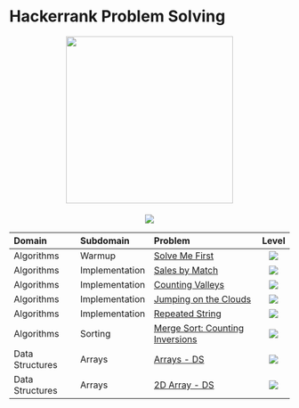 # Hackerrank Problem Solving
<div style='float: center; text-align: center; margin-bottom: 20px' align="center">
  <a href='https://www.hackerrank.com/guojia1993' target="_blank">
  <img width="300px" src="https://blog.hackerrank.com/wp-content/uploads/2017/04/logo_HRwordmark2700x670_2-1.png" />
  </a>
</div>

<p align="center">
	<img src="https://img.shields.io/badge/Language-Python-blue">
</p>


| Domain          | Subdomain             | Problem                               | Level |
| :-------------- | :-------------------- |:--------------------------------------- |:-----:|
| Algorithms      | Warmup                | [Solve Me First](https://github.com/jiaguo1000/Hackerrank-Problem-Solving/blob/main/Algorithms/solve-me-first.py)                                  | <img src="https://img.shields.io/badge/-Easy-brightgreen"> |
| Algorithms      | Implementation        | [Sales by Match](https://github.com/jiaguo1000/Hackerrank-Problem-Solving/blob/main/Algorithms/sales-by-match.py)                                  | <img src="https://img.shields.io/badge/-Easy-brightgreen"> |
| Algorithms      | Implementation        | [Counting Valleys](https://github.com/jiaguo1000/Hackerrank-Problem-Solving/blob/main/Algorithms/counting-valleys.py)    	                         | <img src="https://img.shields.io/badge/-Easy-brightgreen"> |
| Algorithms      | Implementation        | [Jumping on the Clouds](https://github.com/jiaguo1000/Hackerrank-Problem-Solving/blob/main/Algorithms/jumping-on-the-clouds.py)                    | <img src="https://img.shields.io/badge/-Easy-brightgreen"> |
| Algorithms      | Implementation        | [Repeated String](https://github.com/jiaguo1000/Hackerrank-Problem-Solving/blob/main/Algorithms/repeated-string.py)                                | <img src="https://img.shields.io/badge/-Easy-brightgreen"> |
| Algorithms      | Sorting               | [Merge Sort: Counting Inversions](https://github.com/jiaguo1000/Hackerrank-Problem-Solving/blob/main/Algorithms/merge-sort-counting-inversions.py) | <img src="https://img.shields.io/badge/-Hard-red">         |
| Data Structures | Arrays                | [Arrays - DS](https://github.com/jiaguo1000/Hackerrank-Problem-Solving/blob/main/Data-Structures/arrays-DS.py)                                     | <img src="https://img.shields.io/badge/-Easy-brightgreen"> |
| Data Structures | Arrays                | [2D Array - DS](https://github.com/jiaguo1000/Hackerrank-Problem-Solving/blob/main/Data-Structures/2D-array-DS.py)                                 | <img src="https://img.shields.io/badge/-Easy-brightgreen"> |